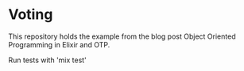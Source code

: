 # Voting

This repository holds the example from the blog post Object Oriented Programming in Elixir and OTP.

Run tests with 'mix test'
